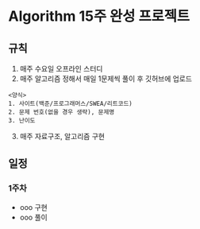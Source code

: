 # Algorithm 15주 완성 프로젝트
## 규칙
1. 매주 수요일 오프라인 스터디
2. 매주 알고리즘 정해서 매일 1문제씩 풀이 후 깃허브에 업로드
```
<양식>
1. 사이트(백준/프로그래머스/SWEA/리트코드)
2. 문제 번호(없을 경우 생략), 문제명
3. 난이도
```
3. 매주 자료구조, 알고리즘 구현

## 일정
### 1주차
- ooo 구현
- ooo 풀이
